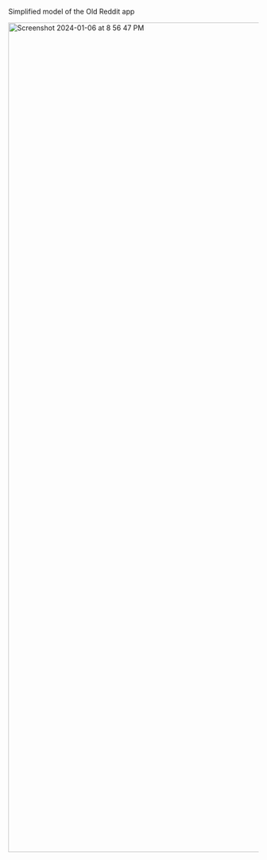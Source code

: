 Simplified model of the Old Reddit app

<img width="1670" alt="Screenshot 2024-01-06 at 8 56 47 PM" src="https://github.com/elizah-wilson/reddit-app/assets/145999832/59796437-2a7c-4a07-8fc4-78e7f28698b7">
